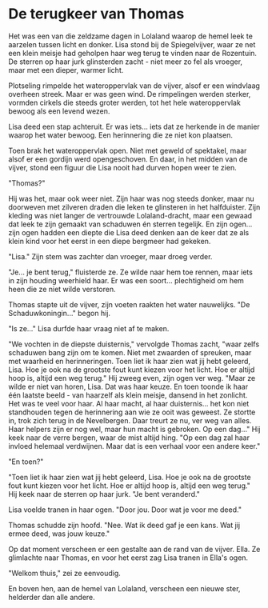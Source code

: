 # De terugkeer van Thomas
Het was een van die zeldzame dagen in Lolaland waarop de hemel leek te aarzelen tussen licht en donker. Lisa stond bij de Spiegelvijver, waar ze net een klein meisje had geholpen haar weg terug te vinden naar de Rozentuin. De sterren op haar jurk glinsterden zacht - niet meer zo fel als vroeger, maar met een dieper, warmer licht.

Plotseling rimpelde het wateroppervlak van de vijver, alsof er een windvlaag overheen streek. Maar er was geen wind. De rimpelingen werden sterker, vormden cirkels die steeds groter werden, tot het hele wateroppervlak bewoog als een levend wezen.

Lisa deed een stap achteruit. Er was iets... iets dat ze herkende in de manier waarop het water bewoog. Een herinnering die ze niet kon plaatsen.

Toen brak het wateroppervlak open. Niet met geweld of spektakel, maar alsof er een gordijn werd opengeschoven. En daar, in het midden van de vijver, stond een figuur die Lisa nooit had durven hopen weer te zien.

"Thomas?"

Hij was het, maar ook weer niet. Zijn haar was nog steeds donker, maar nu doorweven met zilveren draden die leken te glinsteren in het halfduister. Zijn kleding was niet langer de vertrouwde Lolaland-dracht, maar een gewaad dat leek te zijn gemaakt van schaduwen én sterren tegelijk. En zijn ogen... zijn ogen hadden een diepte die Lisa deed denken aan de keer dat ze als klein kind voor het eerst in een diepe bergmeer had gekeken.

"Lisa." Zijn stem was zachter dan vroeger, maar droeg verder.

"Je... je bent terug," fluisterde ze. Ze wilde naar hem toe rennen, maar iets in zijn houding weerhield haar. Er was een soort... plechtigheid om hem heen die ze niet wilde verstoren.

Thomas stapte uit de vijver, zijn voeten raakten het water nauwelijks. "De Schaduwkoningin..." begon hij.

"Is ze..." Lisa durfde haar vraag niet af te maken.

"We vochten in de diepste duisternis," vervolgde Thomas zacht, "waar zelfs schaduwen bang zijn om te komen. Niet met zwaarden of spreuken, maar met waarheid en herinneringen. Toen liet ik haar zien wat jij hebt geleerd, Lisa. Hoe je ook na de grootste fout kunt kiezen voor het licht. Hoe er altijd hoop is, altijd een weg terug." Hij zweeg even, zijn ogen ver weg. "Maar ze wilde er niet van horen, Lisa. Dat was haar keuze. En toen toonde ik haar één laatste beeld - van haarzelf als klein meisje, dansend in het zonlicht. Het was te veel voor haar. Al haar macht, al haar duisternis... het kon niet standhouden tegen de herinnering aan wie ze ooit was geweest. Ze stortte in, trok zich terug in de Nevelbergen. Daar treurt ze nu, ver weg van alles. Haar helpers zijn er nog wel, maar hun macht is gebroken. Op een dag..." Hij keek naar de verre bergen, waar de mist altijd hing. "Op een dag zal haar invloed helemaal verdwijnen. Maar dat is een verhaal voor een andere keer."

"En toen?"

"Toen liet ik haar zien wat jij hebt geleerd, Lisa. Hoe je ook na de grootste fout kunt kiezen voor het licht. Hoe er altijd hoop is, altijd een weg terug." Hij keek naar de sterren op haar jurk. "Je bent veranderd."

Lisa voelde tranen in haar ogen. "Door jou. Door wat je voor me deed."

Thomas schudde zijn hoofd. "Nee. Wat ik deed gaf je een kans. Wat jij ermee deed, was jouw keuze."

Op dat moment verscheen er een gestalte aan de rand van de vijver. Ella. Ze glimlachte naar Thomas, en voor het eerst zag Lisa tranen in Ella's ogen.

"Welkom thuis," zei ze eenvoudig.

En boven hen, aan de hemel van Lolaland, verscheen een nieuwe ster, helderder dan alle andere.
